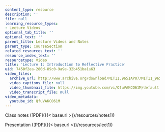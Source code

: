 ```yaml
---
content_type: resource
description: ''
file: null
learning_resource_types:
- Lecture Videos
optional_tab_title: ''
optional_text: ''
parent_title: Lecture Videos and Notes
parent_type: CourseSection
related_resources_text: ''
resource_index_text: ''
resourcetype: Video
title: 'Lecture 1: Introduction to Reflective Practice'
uid: 7450f2ea-280d-89c0-9a9e-32b451ba1a63
video_files:
  archive_url: http://www.archive.org/download/MIT11.965IAP07/MIT11_965IAP07lec01_220k.mp4
  video_captions_file: null
  video_thumbnail_file: https://img.youtube.com/vi/QfuVAKCO61M/default.jpg
  video_transcript_file: null
video_metadata:
  youtube_id: QfuVAKCO61M
---
```


Class notes ([PDF]({{< baseurl >}}/resources/notes1))

Presentation ([PDF]({{< baseurl >}}/resources/lect1))